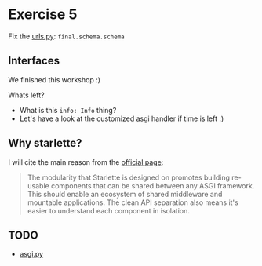 # Exercise 5

Fix the [urls.py](https://github.com/Speedy1991/strawberry-workshop/blob/main/core/urls.py#L4): `final.schema.schema`

## Interfaces

We finished this workshop :)

Whats left?

- What is this `info: Info` thing?
- Let's have a look at the customized asgi handler if time is left :)

## Why starlette?
I will cite the main reason from the [official page](https://www.starlette.io/):
> The modularity that Starlette is designed on promotes building re-usable components that can be shared between any ASGI framework. This should enable an ecosystem of shared middleware and mountable applications.
The clean API separation also means it's easier to understand each component in isolation.



## TODO

- [asgi.py](https://github.com/Speedy1991/strawberry-workshop/blob/main/strawberry_workshop/asgi.py)
